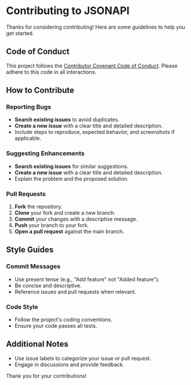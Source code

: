 # Contributing to JSONAPI

Thanks for considering contributing! Here are some guidelines to help you get started.

## Code of Conduct

This project follows the [Contributor Covenant Code of Conduct](.github/CODE_OF_CONDUCT.md). Please adhere to this code
in all interactions.

## How to Contribute

### Reporting Bugs

- **Search existing issues** to avoid duplicates.
- **Create a new issue** with a clear title and detailed description.
- Include steps to reproduce, expected behavior, and screenshots if applicable.

### Suggesting Enhancements

- **Search existing issues** for similar suggestions.
- **Create a new issue** with a clear title and detailed description.
- Explain the problem and the proposed solution.

### Pull Requests

1. **Fork** the repository.
2. **Clone** your fork and create a new branch.
3. **Commit** your changes with a descriptive message.
4. **Push** your branch to your fork.
5. **Open a pull request** against the main branch.

## Style Guides

### Commit Messages

- Use present tense (e.g., "Add feature" not "Added feature").
- Be concise and descriptive.
- Reference issues and pull requests when relevant.

### Code Style

- Follow the project's coding conventions.
- Ensure your code passes all tests.

## Additional Notes

- Use issue labels to categorize your issue or pull request.
- Engage in discussions and provide feedback.

Thank you for your contributions!
